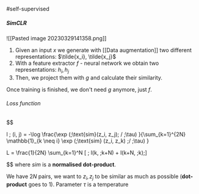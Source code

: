 #self-supervised
##### SimCLR
![[Pasted image 20230329141358.png]]
1. Given an input $x$ we generate with [[Data augmentation]] two different representations: $\tilde{x_i}, \tilde{x_j}$ 
2. With a feature extractor $f$ - neural network we obtain two representations: $h_i, h_j$
3. Then, we project them with $g$ and calculate their similarity.

Once training is finished, we don't need $g$ anymore, just $f$.

###### Loss function
$$

l \; (i, j) = -\log \frac{\exp (\;\text{sim}(z_i, z_j)\; / \;\tau) }{\sum_{k=1}^{2N} \mathbb{1}_{k \neq i} \exp (\;\text{sim} (z_i, z_k) \;/ \;\tau) }

$$
$$

L = \frac{1}{2N} \sum_{k=1}^N [ \; l(k, \;k+N) + l(k+N, \;k)\;]

$$
where $sim$ is a **normalised dot-product**.

We have $2N$ pairs, we want to $z_i, z_j$ to be similar as much as possible (**dot-product** goes to $1$). 
Parameter $\tau$ is a temperature